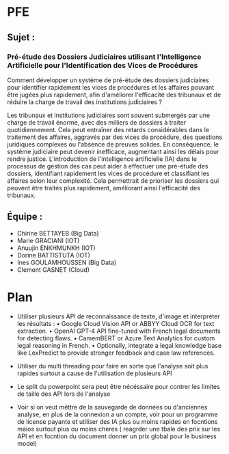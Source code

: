 # PFE

## Sujet :

### Pré-étude des Dossiers Judiciaires utilisant l'Intelligence Artificielle pour l'Identification des Vices de Procédures 


Comment développer un système de pré-étude des dossiers judiciaires pour identifier rapidement les vices de procédures et les affaires pouvant être jugées plus rapidement, afin d'améliorer l'efficacité des tribunaux et de réduire la charge de travail des institutions judiciaires ?

Les tribunaux et institutions judiciaires sont souvent submergés par une charge de travail énorme, avec des milliers de dossiers à traiter quotidiennement. Cela peut entraîner des retards considérables dans le traitement des affaires, aggravés par des vices de procédure, des questions juridiques complexes ou l'absence de preuves solides. En conséquence, le système judiciaire peut devenir inefficace, augmentant ainsi les délais pour rendre justice. L'introduction de l'intelligence artificielle (IA) dans le processus de gestion des cas peut aider à effectuer une pré-étude des dossiers, identifiant rapidement les vices de procédure et classifiant les affaires selon leur complexité. Cela permettrait de prioriser les dossiers qui peuvent être traités plus rapidement, améliorant ainsi l'efficacité des tribunaux.

## Équipe :

- Chirine BETTAYEB (Big Data)
- Marie GRACIANI (IOT)
- Anuujin ENKHMUNKH (IOT)
- Dorine BATTISTUTA (IOT)
- Ines GOULAMHOUSSEN (Big Data)
- Clement GASNET (Cloud)





# Plan


- Utiliser plusieurs API de reconnaissance de texte, d'image et interpréter les résultats :
    •	Google Cloud Vision API or ABBYY Cloud OCR for text extraction.
    •	OpenAI GPT-4 API fine-tuned with French legal documents for detecting flaws.
    •	CamemBERT or Azure Text Analytics for custom legal reasoning in French.
    •	Optionally, integrate a legal knowledge base like LexPredict to provide stronger feedback and case law references.
    
- Utiliser du multi threading pour faire en sorte que l'analyse soit plus rapides surtout a cause de l'utilisation de plusieurs API 
- Le split du powerpoint sera peut être nécéssaire pour contrer les limites de taille des API lors de l'analyse
- Voir si on veut mêttre de la sauvegarde de données ou d'anciennes analyse, en plus de la connexion a un compte, voir pour un programme de  license payante et utiliser des IA plus ou moins rapides en focntions maios surtout plus ou moins chères ( reagrder une tbale des prix sur les API et en focntion du document donner un prix global pour le business model)